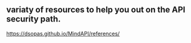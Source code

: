 ## variaty of resources to help you out on the API security path.
https://dsopas.github.io/MindAPI/references/






